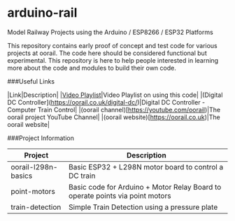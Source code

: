 # arduino-rail
Model Railway Projects using the Arduino / ESP8266 / ESP32 Platforms

This repository contains early proof of concept and test code for various 
projects at oorail. The code here should be considered functional but 
experimental. This repository is here to help people interested in
learning more about the code and modules to build their own code.

###Useful Links

|Link|Description|
|[Video Playlist](https://www.youtube.com/playlist?list=PL6b5k1OspoCOiW_RlZVXaubcj4n14JCvR)|Video Playlist on using this code|
|(Digital DC Controller](https://oorail.co.uk/digital-dc/)|Digital DC Controller - Computer Train Control|
|(oorail channel)[https://youtube.com/oorail)|The oorail project YouTube Channel|
|(oorail website)[https://oorail.co.uk)|The oorail website|

###Project Information

|Project|Description|
|-------|-----------|
|oorail-l298n-basics|Basic ESP32 + L298N motor board to control a DC train|
|point-motors|Basic code for Arduino + Motor Relay Board to operate points via point motors|
|train-detection|Simple Train Detection using a pressure plate|

